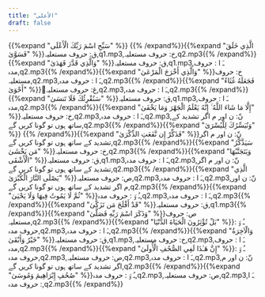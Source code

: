 ```yaml
---
title: "الأعلى"
draft: false
---
```

 {{%expand "سَبِّحِ اسْمَ رَبِّكَ الْأَعْلَى" %}} {{% /expand%}}{{%expand "الَّذِي خَلَقَ فَسَوَّىٰ" %}}ق: حروف مستعلیہ,q1.mp3,خ: حروف مستعلیہ,q2.mp3{{% /expand%}}{{%expand "وَالَّذِي قَدَّرَ فَهَدَىٰ" %}}ق: حروف مستعلیہ,q1.mp3,ـَ ا :  حروف مدہ,q2.mp3{{% /expand%}}{{%expand "وَالَّذِي أَخْرَجَ الْمَرْعَىٰ" %}}خ: حروف مستعلیہ,q2.mp3,ـَ ا :  حروف مدہ,q2.mp3{{% /expand%}}{{%expand "فَجَعَلَهُ غُثَاءً أَحْوَىٰ" %}}ُغ: حروف مستعلیہ,q2.mp3,ـَ ا :  حروف مدہ,q2.mp3{{% /expand%}}{{%expand "سَنُقْرِئُكَ فَلَا تَنسَىٰ" %}}ق: حروف مستعلیہ,q1.mp3,ـَ ا :  حروف مدہ,q2.mp3{{% /expand%}}{{%expand "إِلَّا مَا شَاءَ اللَّهُ ۚ إِنَّهُ يَعْلَمُ الْجَهْرَ وَمَا يَخْفَىٰ" %}}خ: حروف مستعلیہ,q2.mp3,ـَ ا :  حروف مدہ,q2.mp3,نّ: ن اور م اگر تشدید کے ساتھ ہوں تو گونا کریں گے,q2.mp3{{% /expand%}}{{%expand "وَنُيَسِّرُكَ لِلْيُسْرَىٰ" %}} {{% /expand%}}{{%expand "فَذَكِّرْ إِن نَّفَعَتِ الذِّكْرَىٰ" %}}نّ: ن اور م اگر تشدید کے ساتھ ہوں تو گونا کریں گے,q2.mp3{{% /expand%}}{{%expand "سَيَذَّكَّرُ مَن يَخْشَىٰ" %}}خ: حروف مستعلیہ,q2.mp3{{% /expand%}}{{%expand "وَيَتَجَنَّبُهَا الْأَشْقَى" %}}ق: حروف مستعلیہ,q1.mp3,ـَ ا :  حروف مدہ,q2.mp3,نّ: ن اور م اگر تشدید کے ساتھ ہوں تو گونا کریں گے,q2.mp3{{% /expand%}}{{%expand "الَّذِي يَصْلَى النَّارَ الْكُبْرَىٰ" %}}ص: حروف مستعلیہ,q2.mp3,ـَ ا :  حروف مدہ,q2.mp3,نّ: ن اور م اگر تشدید کے ساتھ ہوں تو گونا کریں گے,q2.mp3{{% /expand%}}{{%expand "ثُمَّ لَا يَمُوتُ فِيهَا وَلَا يَحْيَىٰ" %}}ـُ و٘ :  حروف مدہ,q2.mp3,ـَ ا :  حروف مدہ,q2.mp3{{% /expand%}}{{%expand "قَدْ أَفْلَحَ مَن تَزَكَّىٰ" %}}ق: حروف مستعلیہ,q1.mp3{{% /expand%}}{{%expand "وَذَكَرَ اسْمَ رَبِّهِ فَصَلَّىٰ" %}}ص: حروف مستعلیہ,q2.mp3{{% /expand%}}{{%expand "بَلْ تُؤْثِرُونَ الْحَيَاةَ الدُّنْيَا" %}}ـُ و٘ :  حروف مدہ,q2.mp3,ـَ ا :  حروف مدہ,q2.mp3{{% /expand%}}{{%expand "وَالْآخِرَةُ خَيْرٌ وَأَبْقَىٰ" %}}ق: حروف مستعلیہ,q1.mp3,خ: حروف مستعلیہ,q2.mp3,ـَ ا :  حروف مدہ,q2.mp3{{% /expand%}}{{%expand "إِنَّ هَـٰذَا لَفِي الصُّحُفِ الْأُولَىٰ" %}}ـُ و٘ :  حروف مدہ,q2.mp3,ص: حروف مستعلیہ,q2.mp3,ـَ ا :  حروف مدہ,q2.mp3,نّ: ن اور م اگر تشدید کے ساتھ ہوں تو گونا کریں گے,q2.mp3{{% /expand%}}{{%expand "صُحُفِ إِبْرَاهِيمَ وَمُوسَىٰ" %}}ـُ و٘ :  حروف مدہ,q2.mp3,ص: حروف مستعلیہ,q2.mp3,ـَ ا :  حروف مدہ,q2.mp3{{% /expand%}}